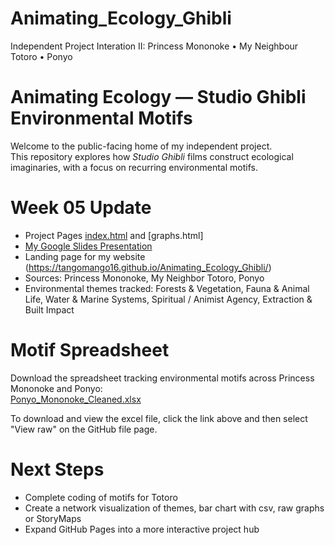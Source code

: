 # Animating_Ecology_Ghibli
Independent Project Interation II: Princess Mononoke • My Neighbour Totoro • Ponyo
# Animating Ecology — Studio Ghibli Environmental Motifs

Welcome to the public-facing home of my independent project.  
This repository explores how *Studio Ghibli* films construct ecological imaginaries, with a focus on recurring environmental motifs.

# Week 05 Update
- Project Pages [index.html](https://github.com/Tangomango16/Animating_Ecology_Ghibli/blob/main/index.html) and [graphs.html]  
- [My Google Slides Presentation](https://docs.google.com/presentation/d/1XI9mj5TQ_7FWa__S8rpM7C5VR3vcwPFz/edit?usp=sharing&ouid=106508322287824266158&rtpof=true&sd=true)
- Landing page for my website (https://tangomango16.github.io/Animating_Ecology_Ghibli/)
- Sources: Princess Mononoke, My Neighbor Totoro, Ponyo
- Environmental themes tracked: Forests & Vegetation, Fauna & Animal Life, Water & Marine Systems, Spiritual / Animist Agency, Extraction & Built Impact
# Motif Spreadsheet
Download the spreadsheet tracking environmental motifs across Princess Mononoke and Ponyo:  
[Ponyo_Mononoke_Cleaned.xlsx](https://github.com/Tangomango16/Animating_Ecology_Ghibli/blob/main/Ponyo_Mononoke_Cleaned.xlsx)

To download and view the excel file, click the link above and then select "View raw" on the GitHub file page.


# Next Steps
- Complete coding of motifs for Totoro
- Create a network visualization of themes, bar chart with csv, raw graphs or StoryMaps 
- Expand GitHub Pages into a more interactive project hub

